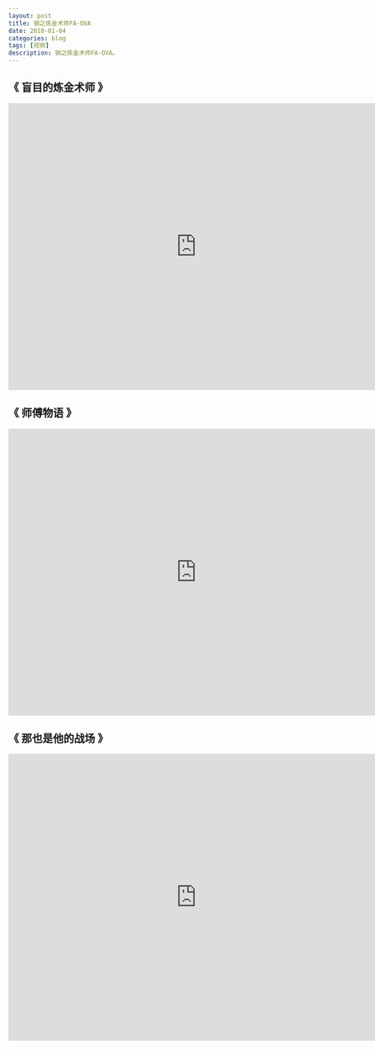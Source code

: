 ```yaml
---
layout: post
title: 钢之炼金术师FA-OVA
date: 2018-01-04
categories: blog
tags: [视频]
description: 钢之炼金术师FA-OVA。
---
```




## 《 盲目的炼金术师 》
<center><p><iframe id="b" class="b video_pc" src="https://static.hdslb.com/miniloader.swf?cid=18326849&aid=11074166&page=65" frameborder="0" width="750" height="572" allowfullscreen="true"></iframe></p>
</center>

## 《 师傅物语 》
<center><p><iframe id="b" class="b video_pc" src="https://static.hdslb.com/miniloader.swf?cid=18326843&aid=11074166&page=67" frameborder="0" width="750" height="572" allowfullscreen="true"></iframe></p>
</center>

## 《  那也是他的战场 》
<center><p><iframe id="b" class="b video_pc" src="https://static.hdslb.com/miniloader.swf?cid=18326832&aid=11074166&page=68" frameborder="0" width="750" height="572" allowfullscreen="true"></iframe></p>
</center>
